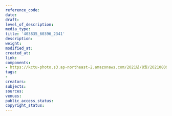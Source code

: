 ```yaml
---
reference_code: 
date: 
draft: 
level_of_description: 
media_type: 
title: '403835_60396_2341'
description: 
weight: 
modified_at: 
created_at: 
link: 
components:
- https://kctu-photo.s3.ap-northeast-2.amazonaws.com/2021년/8월/20210809_건강보험고객센터+직영화+촉구,+문재인+대통령+만납시다!+도보행진단/403835_60396_2341.jpg
tags:
- 
creators: 
subjects: 
sources: 
venues: 
public_access_status: 
copyright_status: 
---
```

